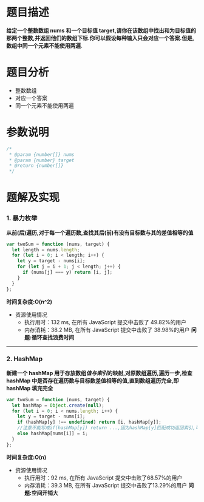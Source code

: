 # 题目描述

**给定一个整数数组 nums 和一个目标值 target,请你在该数组中找出和为目标值的那两个整数,并返回他们的数组下标.你可以假设每种输入只会对应一个答案.但是,数组中同一个元素不能使用两遍.**

# 题目分析

- 整数数组
- 对应一个答案
- 同一个元素不能使用两遍

# 参数说明

```js
/*
 * @param {number[]} nums
 * @param {number} target
 * @return {number[]}
 */
```

# 题解及实现

### 1. 暴力枚举
   **从前(后)遍历,对于每一个遍历数,查找其后(前)有没有目标数与其的差值相等的值**

```js
var twoSum = function (nums, target) {
  let length = nums.length;
  for (let i = 0; i < length; i++) {
    let y = target - nums[i];
    for (let j = i + 1; j < length; j++) {
      if (nums[j] === y) return [i, j];
    }
  }
};
```

**时间复杂度:O(n^2)**

- 资源使用情况
  + 执行用时：132 ms, 在所有 JavaScript 提交中击败了 49.82%的用户
  + 内存消耗：38.2 MB, 在所有 JavaScript 提交中击败了 38.98%的用户
    **问题:循环查找浪费时间**

---

### 2. HashMap
   **新建一个 hashMap 用于存放数组*值与索引*的映射,对原数组遍历,遍历一步,检查 hashMap 中是否存在遍历数与目标数差值相等的值,直到数组遍历完全,即 hashMap 填充完全**

```js
var twoSum = function (nums, target) {
  let hashMap = Object.create(null);
  for (let i = 0; i < nums.length; i++) {
    let y = target - nums[i];
    if (hashMap[y] !== undefined) return [i, hashMap[y]]; 
    //注意不能写成if(hashMap[y]) return ...,因为hashMap[y]匹配成功返回索引,可能为0
    else hashMap[nums[i]] = i;
  }
};
```
**时间复杂度:O(n)**

- 资源使用情况
  + 执行用时：92 ms, 在所有 JavaScript 提交中击败了68.57%的用户
  + 内存消耗：39.3 MB, 在所有 JavaScript 提交中击败了13.29%的用户
  **问题:空间开销大**
